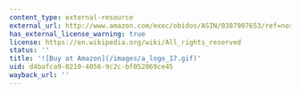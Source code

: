 ```yaml
---
content_type: external-resource
external_url: http://www.amazon.com/exec/obidos/ASIN/0387907653/ref=nosim/mitopencourse-20
has_external_license_warning: true
license: https://en.wikipedia.org/wiki/All_rights_reserved
status: ''
title: '![Buy at Amazon](/images/a_logo_17.gif)'
uid: d4bafca9-0210-4056-9c2c-bf052069ce45
wayback_url: ''
---
```


